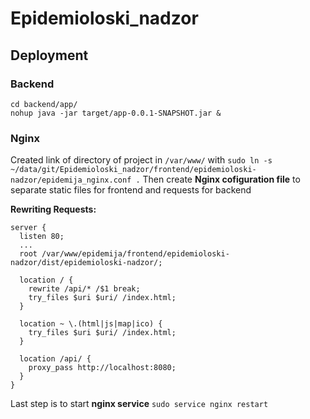 # Epidemioloski_nadzor

## Deployment
### Backend  
```
cd backend/app/ 
nohup java -jar target/app-0.0.1-SNAPSHOT.jar &
```

### Nginx
Created link of directory of project in `/var/www/` with `sudo ln -s ~/data/git/Epidemioloski_nadzor/frontend/epidemioloski-nadzor/epidemija_nginx.conf .`
Then create **Nginx cofiguration file** to separate static files for frontend and requests for backend

**Rewriting Requests:**
```
server {
  listen 80;
  ...
  root /var/www/epidemija/frontend/epidemioloski-nadzor/dist/epidemioloski-nadzor/;
  
  location / {
    rewrite /api/* /$1 break;
    try_files $uri $uri/ /index.html;
  }

  location ~ \.(html|js|map|ico) {
    try_files $uri $uri/ /index.html;
  }

  location /api/ {
    proxy_pass http://localhost:8080;
  }
}
```

Last step is to start **nginx service** 
`
sudo service nginx restart
`
